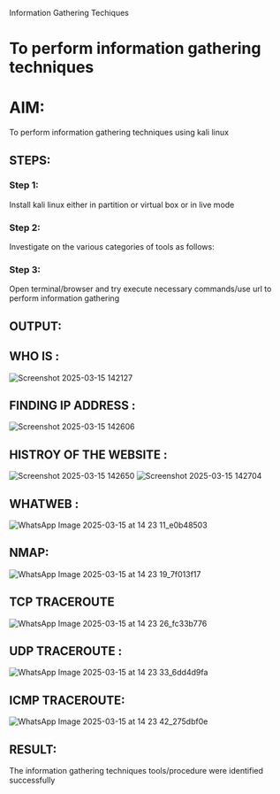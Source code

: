 
Information Gathering Techiques

# To perform information gathering techniques

# AIM:

To perform information gathering techniques using kali linux 

## STEPS:

### Step 1:

Install kali linux either in partition or virtual box or in live mode

### Step 2:

Investigate on the various categories of tools as follows:

### Step 3:
Open terminal/browser and try execute necessary commands/use url to perform information gathering


## OUTPUT:
## WHO IS :
![Screenshot 2025-03-15 142127](https://github.com/user-attachments/assets/b26d312e-1d3d-4d89-80b4-d76d1da71a6c)




## FINDING IP ADDRESS :
![Screenshot 2025-03-15 142606](https://github.com/user-attachments/assets/99e50ee0-f906-49ce-96f3-07ed04751e9b)


## HISTROY OF THE WEBSITE :
![Screenshot 2025-03-15 142650](https://github.com/user-attachments/assets/5d415bb3-ccba-48b4-a147-14adba90b89a)
![Screenshot 2025-03-15 142704](https://github.com/user-attachments/assets/2b069f98-5c91-406c-b360-5ae20e9f0e7c)




## WHATWEB :
![WhatsApp Image 2025-03-15 at 14 23 11_e0b48503](https://github.com/user-attachments/assets/2effe1d7-b8bd-4a5c-bd8a-c451d27f5922)




## NMAP:
![WhatsApp Image 2025-03-15 at 14 23 19_7f013f17](https://github.com/user-attachments/assets/bb244dde-2be0-44c9-8cdf-f25e7d126ac1)



## TCP TRACEROUTE
![WhatsApp Image 2025-03-15 at 14 23 26_fc33b776](https://github.com/user-attachments/assets/4f526d8c-9558-427d-be96-d1f5e082dea4)



## UDP TRACEROUTE :
![WhatsApp Image 2025-03-15 at 14 23 33_6dd4d9fa](https://github.com/user-attachments/assets/3fe9f11a-fb68-4f91-8541-99424efe8bcb)


## ICMP TRACEROUTE:
![WhatsApp Image 2025-03-15 at 14 23 42_275dbf0e](https://github.com/user-attachments/assets/8a7020d1-d25f-4987-a0a1-e86a7e1f1b27)




## RESULT:
The information gathering techniques tools/procedure were  identified successfully
